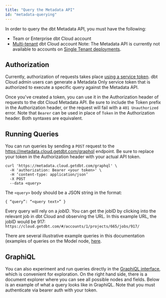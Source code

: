 ```yaml
---
title: "Query the Metadata API"
id: "metadata-querying"
---
```


In order to query the dbt Metadata API, you must have the following:
* Team or Enterprise dbt Cloud account
* [Multi-tenant](/docs/deploy/regions-ip-addresses) dbt Cloud account
  Note: The Metadata API is currently not available to accounts on [Single Tenant deployments](/docs/deploy/single-tenant).

## Authorization

Currently, authorization of requests takes place [using a service token](https://docs.getdbt.com/docs/dbt-cloud-apis/service-tokens). dbt Cloud admin users can generate a Metadata Only service token that is authorized to execute a specific query against the Metadata API.

Once you've created a token, you can use it in the Authorization header of requests to the dbt Cloud Metadata API. Be sure to include the Token prefix in the Authorization header, or the request will fail with a `401 Unauthorized` error. Note that `Bearer` can be used in place of `Token` in the Authorization header. Both syntaxes are equivalent.

## Running Queries

You can run queries by sending a `POST` request to the https://metadata.cloud.getdbt.com/graphql endpoint. Be sure to replace your token in the Authorization header with your actual API token.

```
curl 'https://metadata.cloud.getdbt.com/graphql' \
  -H 'authorization: Bearer <your token>' \
  -H ‘content-type: application/json’
  -X POST
  --data <query>
```

The `<query>` body should be a JSON string in the format:

```
{ “query”: “<query text>” }
```

Every query will rely on a *jobID*.  You can get the jobID by clicking into the relevant job in dbt Cloud and observing the URL. In this example URL, the jobID would be 917: `https://cloud.getdbt.com/#/accounts/1/projects/665/jobs/917/`

There are several illustrative example queries in this documentation (examples of queries on the Model node, [here](/docs/dbt-cloud-apis/metadata-schema-model).

## GraphiQL
You can also experiment and run queries directly in the [GraphiQL interface](https://metadata.cloud.getdbt.com/graphiql), which is convenient for exploration. On the right hand side, there is a document explorer where you can see all possible nodes and fields.  Below is an example of what a query looks like in GraphiQL.  Note that you must authenticate via bearer auth with your token.

<Lightbox src="/img/docs/dbt-cloud/GraphiQL.png" title=""/>
